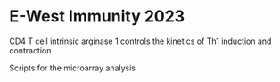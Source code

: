 # E-West Immunity 2023
CD4 T cell intrinsic arginase 1 controls the kinetics of Th1 induction and contraction

Scripts for the microarray analysis
